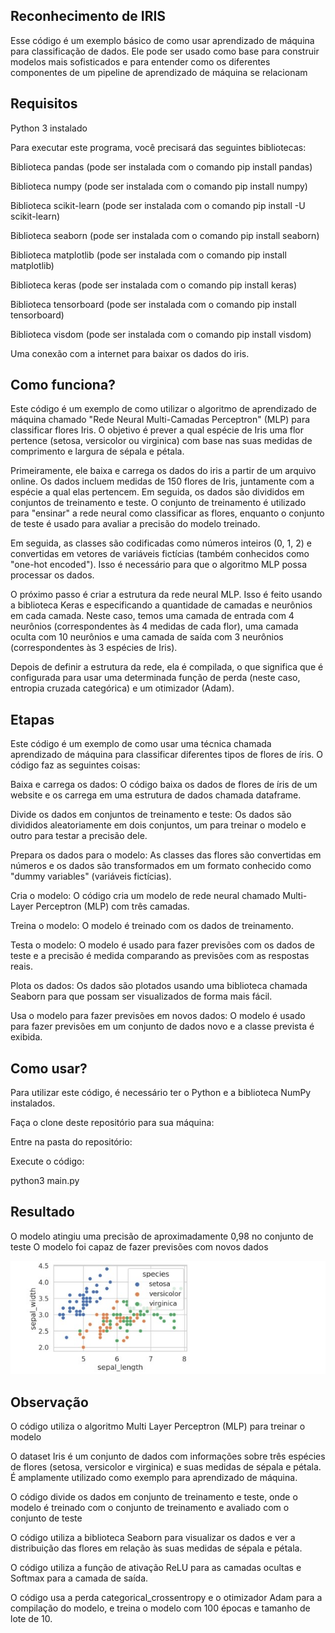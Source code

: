 ## Reconhecimento de IRIS 

Esse código é um exemplo básico de como usar aprendizado de máquina para classificação de dados. Ele pode ser usado como base para construir modelos mais sofisticados e para entender como os diferentes componentes de um pipeline de aprendizado de máquina se relacionam

## Requisitos

Python 3 instalado

Para executar este programa, você precisará das seguintes bibliotecas:

Biblioteca pandas (pode ser instalada com o comando pip install pandas)

Biblioteca numpy (pode ser instalada com o comando pip install numpy)

Biblioteca scikit-learn (pode ser instalada com o comando pip install -U scikit-learn)

Biblioteca seaborn (pode ser instalada com o comando pip install seaborn)

Biblioteca matplotlib (pode ser instalada com o comando pip install matplotlib)

Biblioteca keras (pode ser instalada com o comando pip install keras)

Biblioteca tensorboard (pode ser instalada com o comando pip install tensorboard)

Biblioteca visdom (pode ser instalada com o comando pip install visdom)

Uma conexão com a internet para baixar os dados do iris.


## Como funciona?

Este código é um exemplo de como utilizar o algoritmo de aprendizado de máquina chamado "Rede Neural Multi-Camadas Perceptron" (MLP) para classificar flores Iris. O objetivo é prever a qual espécie de Iris uma flor pertence (setosa, versicolor ou virginica) com base nas suas medidas de comprimento e largura de sépala e pétala.

Primeiramente, ele baixa e carrega os dados do iris a partir de um arquivo online. Os dados incluem medidas de 150 flores de Iris, juntamente com a espécie a qual elas pertencem. Em seguida, os dados são divididos em conjuntos de treinamento e teste. O conjunto de treinamento é utilizado para "ensinar" a rede neural como classificar as flores, enquanto o conjunto de teste é usado para avaliar a precisão do modelo treinado.

Em seguida, as classes são codificadas como números inteiros (0, 1, 2) e convertidas em vetores de variáveis fictícias (também conhecidos como "one-hot encoded"). Isso é necessário para que o algoritmo MLP possa processar os dados.

O próximo passo é criar a estrutura da rede neural MLP. Isso é feito usando a biblioteca Keras e especificando a quantidade de camadas e neurônios em cada camada. Neste caso, temos uma camada de entrada com 4 neurônios (correspondentes às 4 medidas de cada flor), uma camada oculta com 10 neurônios e uma camada de saída com 3 neurônios (correspondentes às 3 espécies de Iris).

Depois de definir a estrutura da rede, ela é compilada, o que significa que é configurada para usar uma determinada função de perda (neste caso, entropia cruzada categórica) e um otimizador (Adam).

## Etapas

Este código é um exemplo de como usar uma técnica chamada aprendizado de máquina para classificar diferentes tipos de flores de íris. O código faz as seguintes coisas:

Baixa e carrega os dados: O código baixa os dados de flores de íris de um website e os carrega em uma estrutura de dados chamada dataframe.

Divide os dados em conjuntos de treinamento e teste: Os dados são divididos aleatoriamente em dois conjuntos, um para treinar o modelo e outro para testar a precisão dele.

Prepara os dados para o modelo: As classes das flores são convertidas em números e os dados são transformados em um formato conhecido como "dummy variables" (variáveis fictícias).

Cria o modelo: O código cria um modelo de rede neural chamado Multi-Layer Perceptron (MLP) com três camadas.

Treina o modelo: O modelo é treinado com os dados de treinamento.

Testa o modelo: O modelo é usado para fazer previsões com os dados de teste e a precisão é medida comparando as previsões com as respostas reais.

Plota os dados: Os dados são plotados usando uma biblioteca chamada Seaborn para que possam ser visualizados de forma mais fácil.

Usa o modelo para fazer previsões em novos dados: O modelo é usado para fazer previsões em um conjunto de dados novo e a classe prevista é exibida.

## Como usar?

Para utilizar este código, é necessário ter o Python e a biblioteca NumPy instalados.

Faça o clone deste repositório para sua máquina:

Entre na pasta do repositório:

Execute o código:

python3 main.py

## Resultado
O modelo atingiu uma precisão de aproximadamente 0,98 no conjunto de teste
O modelo foi capaz de fazer previsões com novos dados

![alt text](https://github.com/marcus1298/MachineLearningBasics/blob/main/10%20-%20Flower%20recognition%20using%20an%20MLP/Captura%20de%20tela%202023-01-24%20234318.jpg)


## Observação
O código utiliza o algoritmo Multi Layer Perceptron (MLP) para treinar o modelo

O dataset Iris é um conjunto de dados com informações sobre três espécies de flores (setosa, versicolor e virginica) e suas medidas de sépala e pétala. É amplamente utilizado como exemplo para aprendizado de máquina.

O código divide os dados em conjunto de treinamento e teste, onde o modelo é treinado com o conjunto de treinamento e avaliado com o conjunto de teste

O código utiliza a biblioteca Seaborn para visualizar os dados e ver a distribuição das flores em relação às suas medidas de sépala e pétala.

O código utiliza a função de ativação ReLU para as camadas ocultas e Softmax para a camada de saída.

O código usa a perda categorical_crossentropy e o otimizador Adam para a compilação do modelo, e treina o modelo com 100 épocas e tamanho de lote de 10.


